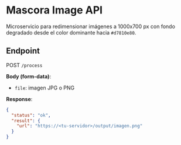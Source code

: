
# Mascora Image API

Microservicio para redimensionar imágenes a 1000x700 px con fondo degradado desde el color dominante hacia `#d7810e80`.

## Endpoint

POST `/process`

**Body (form-data)**:
- `file`: imagen JPG o PNG

**Response**:
```json
{
  "status": "ok",
  "result": {
    "url": "https://<tu-servidor>/output/imagen.png"
  }
}
```

